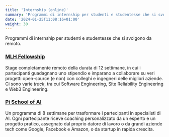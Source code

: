 ```yaml
---
title: 'Internship (online)'
summary: 'Programmi di internship per studenti e studentesse che si svolgono da remoto.'
date: '2024-01-25T11:08:16+01:00'
weight: 30
---
```


Programmi di internship per studenti e studentesse che si svolgono da remoto.

### [MLH Fellowship](https://fellowship.mlh.io/)
Stage completamente remoto della durata di 12 settimane, in cui i partecipanti guadagnano uno stipendio e imparano a collaborare su veri progetti open-source (e non) con colleghi e ingegneri delle migliori aziende. Ci sono varie _track_, tra cui Software Engineering, Site Reliability Engineering e Web3 Engineering.

### [Pi School of AI](https://picampus-school.com/programme/school-of-artificial-intelligence/)
Un programma di 8 settimane per trasformare i partecipanti in specialisti di AI. Ogni partecipante riceve coaching personalizzato da un esperto e un progetto pratico, assegnato dal proprio datore di lavoro o da grandi aziende tech come Google, Facebook e Amazon, o da startup in rapida crescita.

#